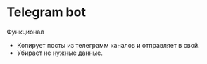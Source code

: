 # Telegram bot
Функционал
- Копирует посты из телеграмм каналов и отправляет в свой.
- Убирает не нужные данные.
